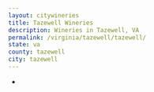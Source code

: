 ```yaml
---
layout: citywineries
title: Tazewell Wineries
description: Wineries in Tazewell, VA
permalink: /virginia/tazewell/tazewell/
state: va
county: tazewell
city: tazewell
---
```

-
